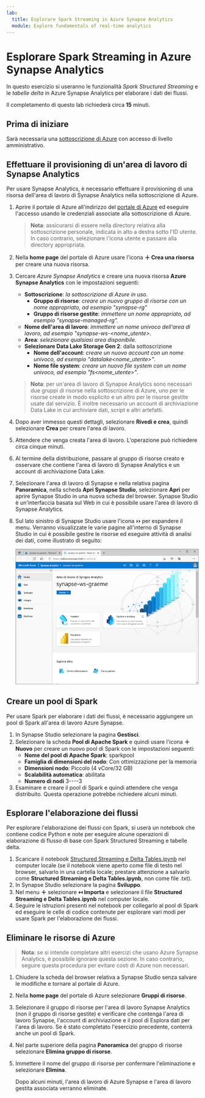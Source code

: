 ```yaml
---
lab:
  title: Esplorare Spark Streaming in Azure Synapse Analytics
  module: Explore fundamentals of real-time analytics
---
```


# Esplorare Spark Streaming in Azure Synapse Analytics

In questo esercizio si useranno le funzionalità *Spark Structured Streaming* e le *tabelle delta* in Azure Synapse Analytics per elaborare i dati dei flussi.

Il completamento di questo lab richiederà circa **15** minuti.

## Prima di iniziare

Sarà necessaria una [sottoscrizione di Azure](https://azure.microsoft.com/free) con accesso di livello amministrativo.

## Effettuare il provisioning di un'area di lavoro di Synapse Analytics

Per usare Synapse Analytics, è necessario effettuare il provisioning di una risorsa dell'area di lavoro di Synapse Analytics nella sottoscrizione di Azure.

1. Aprire il portale di Azure all'indirizzo del [portale di Azure](https://portal.azure.com?azure-portal=true) ed eseguire l'accesso usando le credenziali associate alla sottoscrizione di Azure.

    > **Nota**: assicurarsi di essere nella directory relativa alla sottoscrizione personale, indicata in alto a destra sotto l'ID utente. In caso contrario, selezionare l'icona utente e passare alla directory appropriata.

2. Nella **home page** del portale di Azure usare l'icona **&#65291; Crea una risorsa** per creare una nuova risorsa.
3. Cercare *Azure Synapse Analytics* e creare una nuova risorsa **Azure Synapse Analytics** con le impostazioni seguenti:
    - **Sottoscrizione**: *la sottoscrizione di Azure in uso*.
        - **Gruppo di risorse**: *creare un nuovo gruppo di risorse con un nome appropriato, ad esempio "synapse-rg"*
        - **Gruppo di risorse gestite**: *immettere un nome appropriato, ad esempio "synapse-managed-rg".*
    - **Nome dell'area di lavoro**: *immettere un nome univoco dell'area di lavoro, ad esempio "synapse-ws-<nome_utente>*.
    - **Area**: *selezionare qualsiasi area disponibile*.
    - **Selezionare Data Lake Storage Gen 2**: dalla sottoscrizione
        - **Nome dell'account**: *creare un nuovo account con un nome univoco, ad esempio "datalake<nome_utente>"*.
        - **Nome file system**: *creare un nuovo file system con un nome univoco, ad esempio "fs<nome_utente>"*.

    > **Nota**: per un'area di lavoro di Synapse Analytics sono necessari due gruppi di risorse nella sottoscrizione di Azure, uno per le risorse create in modo esplicito e un altro per le risorse gestite usate dal servizio. È inoltre necessario un account di archiviazione Data Lake in cui archiviare dati, script e altri artefatti.

4. Dopo aver immesso questi dettagli, selezionare **Rivedi e crea**, quindi selezionare **Crea** per creare l'area di lavoro.
5. Attendere che venga creata l'area di lavoro. L'operazione può richiedere circa cinque minuti.
6. Al termine della distribuzione, passare al gruppo di risorse creato e osservare che contiene l'area di lavoro di Synapse Analytics e un account di archiviazione Data Lake.
7. Selezionare l'area di lavoro di Synapse e nella relativa pagina **Panoramica**, nella scheda **Apri Synapse Studio**, selezionare **Apri** per aprire Synapse Studio in una nuova scheda del browser. Synapse Studio è un'interfaccia basata sul Web in cui è possibile usare l'area di lavoro di Synapse Analytics.
8. Sul lato sinistro di Synapse Studio usare l'icona **&rsaquo;&rsaquo;** per espandere il menu. Verranno visualizzate le varie pagine all'interno di Synapse Studio in cui è possibile gestire le risorse ed eseguire attività di analisi dei dati, come illustrato di seguito:

    ![Synapse Studio](images/synapse-studio.png)

## Creare un pool di Spark

Per usare Spark per elaborare i dati dei flussi, è necessario aggiungere un pool di Spark all'area di lavoro Azure Synapse.

1. In Synapse Studio selezionare la pagina **Gestisci**.
2. Selezionare la scheda **Pool di Apache Spark** e quindi usare l'icona **&#65291; Nuovo** per creare un nuovo pool di Spark con le impostazioni seguenti:
    - **Nome del pool di Apache Spark**: sparkpool
    - **Famiglia di dimensioni del nodo**: Con ottimizzazione per la memoria
    - **Dimensioni nodo**: Piccolo (4 vCore/32 GB)
    - **Scalabilità automatica**: abilitata
    - **Numero di nodi** 3----3
3. Esaminare e creare il pool di Spark e quindi attendere che venga distribuito. Questa operazione potrebbe richiedere alcuni minuti.

## Esplorare l'elaborazione dei flussi

Per esplorare l'elaborazione dei flussi con Spark, si userà un notebook che contiene codice Python e note per eseguire alcune operazioni di elaborazione di flusso di base con Spark Structured Streaming e tabelle delta.

1. Scaricare il notebook [Structured Streaming e Delta Tables.ipynb](https://github.com/MicrosoftLearning/DP-900T00A-Azure-Data-Fundamentals/raw/master/streaming/Spark%20Structured%20Streaming%20and%20Delta%20Tables.ipynb) nel computer locale (se il notebook viene aperto come file di testo nel browser, salvarlo in una cartella locale; prestare attenzione a salvarlo come **Structured Streaming e Delta Tables.ipynb**, non come file .txt).
2. In Synapse Studio selezionare la pagina **Sviluppo**.
3. Nel menu **&#65291;** selezionare **&#8612; Importa** e selezionare il file **Structured Streaming e Delta Tables.ipynb** nel computer locale.
4. Seguire le istruzioni presenti nel notebook per collegarlo al pool di Spark ed eseguire le celle di codice contenute per esplorare vari modi per usare Spark per l'elaborazione dei flussi.

## Eliminare le risorse di Azure

> **Nota**: se si intende completare altri esercizi che usano Azure Synapse Analytics, è possibile ignorare questa sezione. In caso contrario, seguire questa procedura per evitare costi di Azure non necessari.

1. Chiudere la scheda del browser relativa a Synapse Studio senza salvare le modifiche e tornare al portale di Azure.
1. Nella **home page** del portale di Azure selezionare **Gruppi di risorse**.
1. Selezionare il gruppo di risorse per l'area di lavoro Synapse Analytics (non il gruppo di risorse gestite) e verificare che contenga l'area di lavoro Synapse, l'account di archiviazione e il pool di Esplora dati per l'area di lavoro. Se è stato completato l'esercizio precedente, conterrà anche un pool di Spark.
1. Nel parte superiore della pagina **Panoramica** del gruppo di risorse selezionare **Elimina gruppo di risorse**.
1. Immettere il nome del gruppo di risorse per confermare l'eliminazione e selezionare **Elimina**.

    Dopo alcuni minuti, l'area di lavoro di Azure Synapse e l'area di lavoro gestita associata verranno eliminate.
